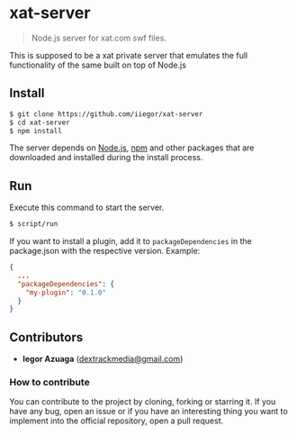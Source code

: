 # xat-server
> Node.js server for xat.com swf files.

This is supposed to be a xat private server that emulates the full functionality of the same built on top of Node.js

## Install
```sh
$ git clone https://github.com/iiegor/xat-server
$ cd xat-server
$ npm install
```

The server depends on [Node.js](http://nodejs.org/), [npm](http://npmjs.org/) and other packages that are downloaded and installed during the install process.

## Run
Execute this command to start the server.
```sh
$ script/run
```
If you want to install a plugin, add it to ``packageDependencies`` in the package.json with the respective version.
Example:
```json
{
  ...
  "packageDependencies": {
    "my-plugin": "0.1.0"
  }
}
```

## Contributors
* **Iegor Azuaga** (dextrackmedia@gmail.com)

### How to contribute
You can contribute to the project by cloning, forking or starring it. If you have any bug, open an issue or if you have an interesting thing you want to implement into the official repository, open a pull request.
